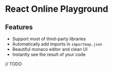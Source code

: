 # React Online Playground

## Features

- Support most of third-party libraries
- Automatically add imports in `importmap.json`
- Beautiful monaco editor and clean UI
- Instantly see the result of your code

// TODO

